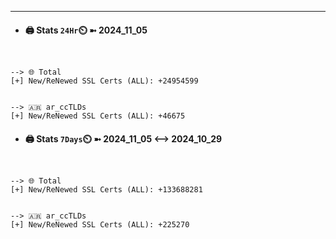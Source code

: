 

---
- #### 🖨️ **Stats** `24Hr`⏲️ ➼ 2024_11_05
```console


--> 🌐 Total
[+] New/ReNewed SSL Certs (ALL): +24954599


--> 🇦🇷 ar_ccTLDs
[+] New/ReNewed SSL Certs (ALL): +46675

```

- #### 🖨️ **Stats** `7Days`⏲️ ➼ 2024_11_05 <--> 2024_10_29
```console


--> 🌐 Total
[+] New/ReNewed SSL Certs (ALL): +133688281


--> 🇦🇷 ar_ccTLDs
[+] New/ReNewed SSL Certs (ALL): +225270

```

